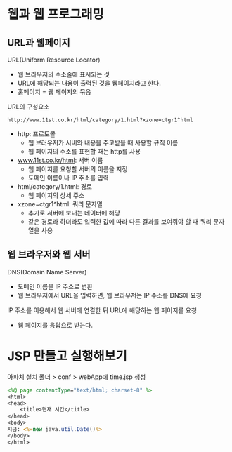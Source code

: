 # 웹과 웹 프로그래밍

## URL과 웹페이지
URL(Uniform Resource Locator)
- 웹 브라우저의 주소줄에 표시되는 것
- URL에 해당되는 내용이 출력된 것을 웹페이지라고 한다.
- 홈페이지 = 웹 페이지의 묶음

URL의 구성요소
```
http://www.11st.co.kr/html/category/1.html?xzone=ctgr1^html
```
- http: 프로토콜
  - 웹 브러우저가 서버와 내용을 주고받을 때 사용할 규칙 이름
  - 웹 페이지의 주소를 표현할 때는 http를 사용
- www.11st.co.kr/html: 서버 이름
  - 웹 페이지를 요청할 서버의 이름을 지정
  - 도메인 이름이나 IP 주소를 입력
- html/category/1.html: 경로
  - 웹 페이지의 상세 주소
- xzone=ctgr1^html: 쿼리 문자열
  - 추가로 서버에 보내는 데이터에 해당
  - 같은 경로라 하더라도 입력한 값에 따라 다른 결과를 보여줘야 할 때 쿼리 문자열을 사용

## 웹 브라우저와 웹 서버

DNS(Domain Name Server)
- 도메인 이름을 IP 주소로 변환
- 웹 브라우저에서 URL을 입력하면, 웹 브라우저는 IP 주소를 DNS에 요청

IP 주소를 이용해서 웹 서버에 연결한 뒤 URL에 해당하는 웹 페이지를 요청
- 웹 페이지를 응답으로 받는다.

# JSP 만들고 실행해보기

아파치 설치 폴더 > conf > webApp에 time.jsp 생성

```jsp
<%@ page contentType="text/html; charset-8" %>
<html>
<head>
    <title>현재 시간</title>
</head>
<body>
지금: <%=new java.util.Date()%>
</body>
</html>
```